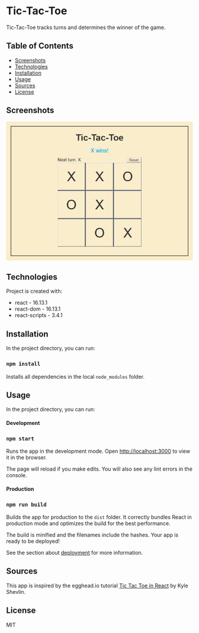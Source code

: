 # Tic-Tac-Toe

Tic-Tac-Toe tracks turns and determines the winner of the game.

## Table of Contents

- [Screenshots](https://github.com/jasonranney/tic-tac-toe#screenshots)
- [Technologies](https://github.com/jasonranney/tic-tac-toe#technologies)
- [Installation](https://github.com/jasonranney/tic-tac-toe#installation)
- [Usage](https://github.com/jasonranney/tic-tac-toe#usage)
- [Sources](https://github.com/jasonranney/tic-tac-toe#sources)
- [License](https://github.com/jasonranney/tic-tac-toe#license)

## Screenshots

![Image of Tic-Tac-Toe](https://github.com/jasonranney/tic-tac-toe/blob/master/docs/screenshots/tic-tac-toe.png)

## Technologies

Project is created with:

- react - 16.13.1
- react-dom - 16.13.1
- react-scripts - 3.4.1

## Installation

In the project directory, you can run:

### `npm install`

Installs all dependencies in the local `node_modules` folder.

## Usage

In the project directory, you can run:

#### Development

### `npm start`

Runs the app in the development mode.
Open [http://localhost:3000](http://localhost:3000) to view it in the browser.

The page will reload if you make edits.
You will also see any lint errors in the console.

#### Production

### `npm run build`

Builds the app for production to the `dist` folder.
It correctly bundles React in production mode and optimizes the build for the best performance.

The build is minified and the filenames include the hashes.
Your app is ready to be deployed!

See the section about [deployment](https://facebook.github.io/create-react-app/docs/deployment) for more information.

## Sources

This app is inspired by the egghead.io tutorial [Tic Tac Toe in React](https://egghead.io/playlists/tic-tac-toe-in-react-387f) by Kyle Shevlin.

## License

MIT
